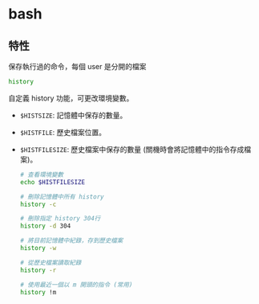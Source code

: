 # bash

## 特性
保存執行過的命令，每個 user 是分開的檔案
```sh
history
```
自定義 history 功能，可更改環境變數。
* <code>$HISTSIZE</code>: 記憶體中保存的數量。
* <code>$HISTFILE</code>: 歷史檔案位置。
* <code>$HISTFILESIZE</code>: 歷史檔案中保存的數量 (關機時會將記憶體中的指令存成檔案)。

    ```sh
    # 查看環境變數
    echo $HISTFILESIZE

    # 刪除記憶體中所有 history
    history -c

    # 刪除指定 history 304行
    history -d 304

    # 將目前記憶體中紀錄，存到歷史檔案
    history -w

    # 從歷史檔案讀取紀錄
    history -r

    # 使用最近一個以 m 開頭的指令 (常用)
    history !m
    ```
